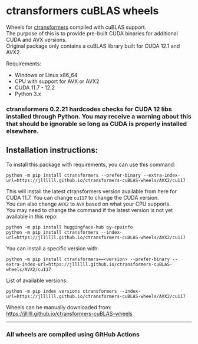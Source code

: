 # ctransformers cuBLAS wheels
Wheels for [ctransformers](https://github.com/marella/ctransformers) compiled with cuBLAS support.  
The purpose of this is to provide pre-built CUDA binaries for additional CUDA and AVX versions.  
Original package only contains a cuBLAS library built for CUDA 12.1 and AVX2.

Requirements:
- Windows or Linux x86_64
- CPU with support for AVX or AVX2
- CUDA 11.7 - 12.2
- Python 3.x

### ctransformers 0.2.21 hardcodes checks for CUDA 12 libs installed through Python. You may receive a warning about this that should be ignorable so long as CUDA is properly installed elsewhere.

Installation instructions:
---
To install this package with requirements, you can use this command:
```
python -m pip install ctransformers --prefer-binary --extra-index-url=https://jllllll.github.io/ctransformers-cuBLAS-wheels/AVX2/cu117
```
This will install the latest ctransformers version available from here for CUDA 11.7. You can change `cu117` to change the CUDA version.  
You can also change `AVX2` to `AVX` based on what your CPU supports.  
You may need to change the command if the latest version is not yet available in this repo:
```
python -m pip install huggingface-hub py-cpuinfo
python -m pip install ctransformers --index-url=https://jllllll.github.io/ctransformers-cuBLAS-wheels/AVX2/cu117
```

You can install a specific version with:
```
python -m pip install ctransformers==<version> --prefer-binary --extra-index-url=https://jllllll.github.io/ctransformers-cuBLAS-wheels/AVX2/cu117
```
List of available versions:
```
python -m pip index versions ctransformers --index-url=https://jllllll.github.io/ctransformers-cuBLAS-wheels/AVX2/cu117
```

Wheels can be manually downloaded from: https://jllllll.github.io/ctransformers-cuBLAS-wheels

---
### All wheels are compiled using GitHub Actions
